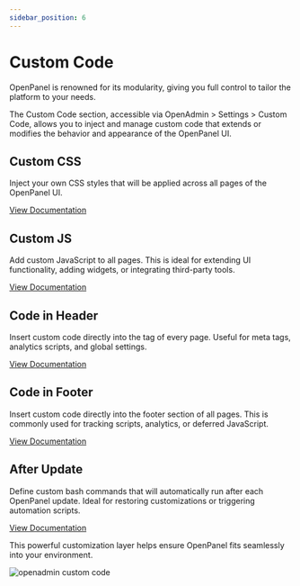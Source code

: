```yaml
---
sidebar_position: 6
---
```


# Custom Code

OpenPanel is renowned for its modularity, giving you full control to tailor the platform to your needs. 

The Custom Code section, accessible via OpenAdmin > Settings > Custom Code, allows you to inject and manage custom code that extends or modifies the behavior and appearance of the OpenPanel UI.

## Custom CSS
Inject your own CSS styles that will be applied across all pages of the OpenPanel UI.

[View Documentation](https://dev.openpanel.com/customize.html#Custom-CSS)

## Custom JS
Add custom JavaScript to all pages. This is ideal for extending UI functionality, adding widgets, or integrating third-party tools.

[View Documentation](https://dev.openpanel.com/customize.html#Custom-JS)

## Code in Header
Insert custom code directly into the <head> tag of every page. Useful for meta tags, analytics scripts, and global settings.

[View Documentation](https://dev.openpanel.com/customize.html#Code-in-Header)

## Code in Footer
Insert custom code directly into the footer section of all pages. This is commonly used for tracking scripts, analytics, or deferred JavaScript.

[View Documentation](https://dev.openpanel.com/customize.html#Code-in-Footer)

## After Update
Define custom bash commands that will automatically run after each OpenPanel update. Ideal for restoring customizations or triggering automation scripts.

[View Documentation](https://dev.openpanel.com/customize.html#After-update)

This powerful customization layer helps ensure OpenPanel fits seamlessly into your environment.

![openadmin custom code](/img/admin/custom_code.png)
